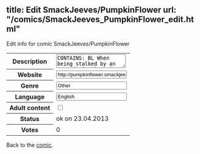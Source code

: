 title: Edit SmackJeeves/PumpkinFlower
url: "/comics/SmackJeeves_PumpkinFlower_edit.html"
---
Edit info for comic SmackJeeves/PumpkinFlower

<form name="comic" action="http://gaepostmail.appengine.com/comic" name="post">
<table class="comicinfo">
<tr>
<th>Description</th><td><textarea name="description">CONTAINS: BL When being stalked by an amnesiatic ghost is the best thing going for you there may be a problem. Now if only the ghost could understand the term 'personal space.' FINISHED</textarea></td>
</tr>
<tr>
<th>Website</th><td><input type="text" name="url" value="http://pumpkinflower.smackjeeves.com/comics/"/></td>
</tr>
<tr>
<th>Genre</th><td><input type="text" name="genre" value="Other"/></td>
</tr>
<tr>
<th>Language</th><td><input type="text" name="language" value="English"/></td>
</tr>
<tr>
<th>Adult content</th><td><input type="checkbox" name="adult" value="adult" /></td>
</tr>
<tr>
<th>Status</th><td>ok on 23.04.2013</td>
</tr>
<tr>
<th>Votes</th><td>0</div></td>
</tr>
</table>
</form>

Back to the [comic](/comics/SmackJeeves_PumpkinFlower.html).
